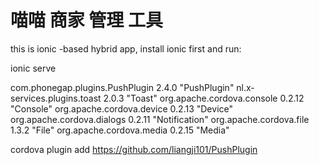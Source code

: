 喵喵 商家 管理 工具
=====================

this is ionic -based hybrid app, install ionic first and run:

ionic serve


com.phonegap.plugins.PushPlugin 2.4.0 "PushPlugin"
nl.x-services.plugins.toast 2.0.3 "Toast"
org.apache.cordova.console 0.2.12 "Console"
org.apache.cordova.device 0.2.13 "Device"
org.apache.cordova.dialogs 0.2.11 "Notification"
org.apache.cordova.file 1.3.2 "File"
org.apache.cordova.media 0.2.15 "Media"


cordova plugin add https://github.com/liangji101/PushPlugin
